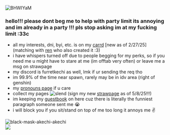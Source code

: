 
![BHWIYaM](https://github.com/furretkechi/furretkechi/assets/157264853/05de1c15-33bb-48aa-92fd-f3bea658542b)

### hello!!! please dont beg me to help with party limit its annoying and im already in a party !!! pls stop asking im at my fucking limit :33c<br>
- all my interests, dni, byi, etc. is on my [carrd](https://fl0uringwithy0u.carrd.co) [new as of 2/27/25] (matching with [ren](https://github.com/pomefiore) who also created it :3)<br>
- i have whispers turned off due to people begging for my perks, so if you need me u might have to stare at me (im offtab very often) or leave me a msg on strawpage<br>
- my discord is furretkechi as well, lmk if ur sending the req tho <br>
- im 99.9% of the time near spawn, rarely may be in idv area (right of genshin)<br>
- my [pronouns page](https://en.pronouns.page/@furretkechi) if u care<br>
- collect my pages ![slend](https://github.com/furretkechi/furretkechi/assets/157264853/c57f5e20-73cd-4b20-8fc8-08858a5c402e) (sign my new [strawpage](https://scutellaria.straw.page) as of 5/8/25!!!)<br>
- im keeping my [guestbook](https://furretkechi.123guestbook.com) on here cuz there is literally the funniest paragraph someone sent me 😭<br>
- i will block you if you sit/stand on top of me too long it annoys me ✌️<br>


![black-mask-akechi-akechi](https://github.com/furretkechi/furretkechi/assets/157264853/a7530190-0b1d-4070-b97a-f082b306dd76)<br>![](https://komarev.com/ghpvc/?username=furretkechi&color=red)
